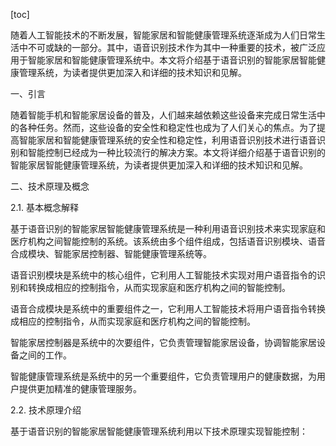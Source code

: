 
[toc]                    
                
                
随着人工智能技术的不断发展，智能家居和智能健康管理系统逐渐成为人们日常生活中不可或缺的一部分。其中，语音识别技术作为其中一种重要的技术，被广泛应用于智能家居和智能健康管理系统中。本文将介绍基于语音识别的智能家居智能健康管理系统，为读者提供更加深入和详细的技术知识和见解。

一、引言

随着智能手机和智能家居设备的普及，人们越来越依赖这些设备来完成日常生活中的各种任务。然而，这些设备的安全性和稳定性也成为了人们关心的焦点。为了提高智能家居和智能健康管理系统的安全性和稳定性，利用语音识别技术进行语音识别和智能控制已经成为一种比较流行的解决方案。本文将详细介绍基于语音识别的智能家居智能健康管理系统，为读者提供更加深入和详细的技术知识和见解。

二、技术原理及概念

2.1. 基本概念解释

基于语音识别的智能家居智能健康管理系统是一种利用语音识别技术来实现家庭和医疗机构之间智能控制的系统。该系统由多个组件组成，包括语音识别模块、语音合成模块、智能家居控制器、智能健康管理系统等。

语音识别模块是系统中的核心组件，它利用人工智能技术实现对用户语音指令的识别和转换成相应的控制指令，从而实现家庭和医疗机构之间的智能控制。

语音合成模块是系统中的重要组件之一，它利用人工智能技术将用户语音指令转换成相应的控制指令，从而实现家庭和医疗机构之间的智能控制。

智能家居控制器是系统中的次要组件，它负责管理智能家居设备，协调智能家居设备之间的工作。

智能健康管理系统是系统中的另一个重要组件，它负责管理用户的健康数据，为用户提供更加精准的健康管理服务。

2.2. 技术原理介绍

基于语音识别的智能家居智能健康管理系统利用以下技术原理实现智能控制：

1. 语音识别技术：利用自然语言处理技术对用户的语音指令进行识别和转换成相应的控制指令，从而实现家庭和医疗机构之间的智能控制。

2. 语音合成技术：利用自然语言处理技术将用户语音指令转换成相应的控制指令，从而实现家庭和医疗机构之间的智能控制。

3. 智能家居控制器：利用机器学习技术实现对智能家居设备的协调管理，实现智能家居设备的智能控制。

4. 智能健康管理系统：利用机器学习技术实现对用户健康数据的管理和分析，为用户提供更加精准的健康管理服务。

三、实现步骤与流程

3.1. 准备工作：环境配置与依赖安装

在实现基于语音识别的智能家居智能健康管理系统之前，需要对系统环境进行配置和安装。在环境配置方面，需要安装相应的语音识别模块和智能家居控制器，以及相应的传感器和健康数据分析系统。在依赖安装方面，需要安装相应的软件和硬件设备，如智能家居设备、传感器、健康数据分析系统等。

3.2. 核心模块实现

在核心模块方面，需要实现语音识别模块和语音合成模块。其中，语音识别模块负责对用户的语音指令进行识别和转换成相应的控制指令；而

